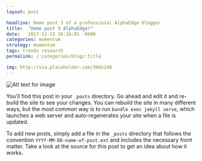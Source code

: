 ```yaml
---
layout: post

headline: Demo post 3 of a professional AlphaEdge blogger
title:  "Demo post 3 AlphaEdge!"
date:   2017-12-13 16:16:01 -0600
categories: momentum
strategy: momentum
tags: trends research
permalink: /:categories/blog/:title

img: http://via.placeholder.com/360x240
---
```



![Alt text for image](http://via.placeholder.com/1360x540 "Image Title Text 1")


You’ll find this post in your `_posts` directory. Go ahead and edit it and re-build the site to see your changes. You can rebuild the site in many different ways, but the most common way is to run `bundle exec jekyll serve`, which launches a web server and auto-regenerates your site when a file is updated.

To add new posts, simply add a file in the `_posts` directory that follows the convention `YYYY-MM-DD-name-of-post.ext` and includes the necessary front matter. Take a look at the source for this post to get an idea about how it works.